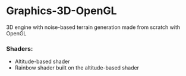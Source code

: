 # Graphics-3D-OpenGL

3D engine with noise-based terrain generation made from scratch with OpenGL

### Shaders:

- Altitude-based shader
- Rainbow shader built on the altitude-based shader
